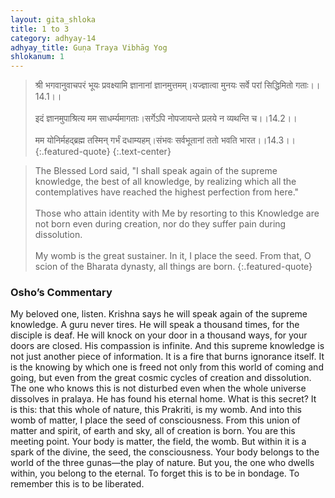 ```yaml
---
layout: gita_shloka
title: 1 to 3
category: adhyay-14
adhyay_title: Guṇa Traya Vibhāg Yog
shlokanum: 1
---
```


> श्री भगवानुवाचपरं भूयः प्रवक्ष्यामि ज्ञानानां ज्ञानमुत्तमम्।यज्ज्ञात्वा मुनयः सर्वे परां सिद्धिमितो गताः।।14.1।।<br><br>इदं ज्ञानमुपाश्रित्य मम साधर्म्यमागताः।सर्गेऽपि नोपजायन्ते प्रलये न व्यथन्ति च।।14.2।।<br><br>मम योनिर्महद्ब्रह्म तस्मिन् गर्भं दधाम्यहम्।संभवः सर्वभूतानां ततो भवति भारत।।14.3।।
{:.featured-quote}
{:.text-center}

> The Blessed Lord said, "I shall speak again of the supreme knowledge, the best of all knowledge, by realizing which all the contemplatives have reached the highest perfection from here."<br><br>Those who attain identity with Me by resorting to this Knowledge are not born even during creation, nor do they suffer pain during dissolution.<br><br>My womb is the great sustainer. In it, I place the seed. From that, O scion of the Bharata dynasty, all things are born.
{:.featured-quote}

### Osho’s Commentary
My beloved one, listen. Krishna says he will speak again of the supreme knowledge. A guru never tires. He will speak a thousand times, for the disciple is deaf. He will knock on your door in a thousand ways, for your doors are closed. His compassion is infinite.
And this supreme knowledge is not just another piece of information. It is a fire that burns ignorance itself. It is the knowing by which one is freed not only from this world of coming and going, but even from the great cosmic cycles of creation and dissolution. The one who knows this is not disturbed even when the whole universe dissolves in pralaya. He has found his eternal home.
What is this secret? It is this: that this whole of nature, this Prakriti, is my womb. And into this womb of matter, I place the seed of consciousness. From this union of matter and spirit, of earth and sky, all of creation is born.
You are this meeting point. Your body is matter, the field, the womb. But within it is a spark of the divine, the seed, the consciousness. Your body belongs to the world of the three gunas—the play of nature. But you, the one who dwells within, you belong to the eternal. To forget this is to be in bondage. To remember this is to be liberated.
